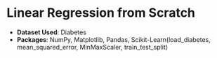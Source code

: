 # __Linear Regression from Scratch__

* __Dataset Used__: Diabetes
* __Packages__: NumPy, Matplotlib, Pandas, Scikit-Learn(load_diabetes, mean_squared_error, MinMaxScaler, train_test_split)

